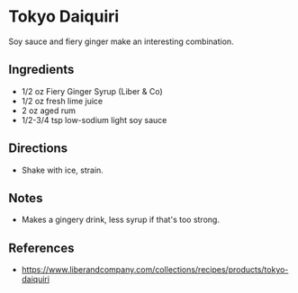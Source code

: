 # Tokyo Daiquiri
Soy sauce and fiery ginger make an interesting combination.

## Ingredients
* 1/2 oz Fiery Ginger Syrup (Liber & Co)
* 1/2 oz fresh lime juice
* 2 oz aged rum
* 1/2-3/4 tsp low-sodium light soy sauce

## Directions
* Shake with ice, strain.

## Notes
* Makes a gingery drink, less syrup if that's too strong.

## References
* https://www.liberandcompany.com/collections/recipes/products/tokyo-daiquiri
